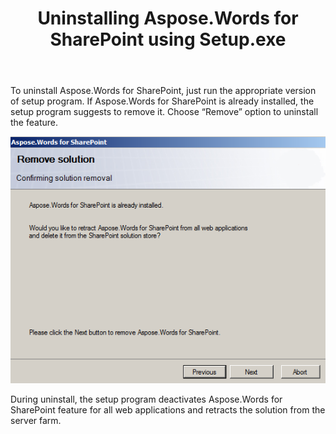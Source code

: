 ﻿---
title: Uninstalling Aspose.Words for SharePoint using Setup.exe
articleTitle: Uninstalling Aspose.Words for SharePoint using Setup.exe
linktitle: Uninstalling Aspose.Words for SharePoint using Setup.exe
description: "This page describes how to uninstall the Aspose.Words for SharePoint using installer."
type: docs
weight: 80
url: /sharepoint/uninstalling-aspose-words-for-sharepoint-using-setup-exe/
---

To uninstall Aspose.Words for SharePoint, just run the appropriate version of setup program. If Aspose.Words for SharePoint is already installed, the setup program suggests to remove it. Choose “Remove” option to uninstall the feature.



![todo:image_alt_text](uninstalling-aspose-words-for-sharepoint-using-setup-exe-1.png)

During uninstall, the setup program deactivates Aspose.Words for SharePoint feature for all web applications and retracts the solution from the server farm.
